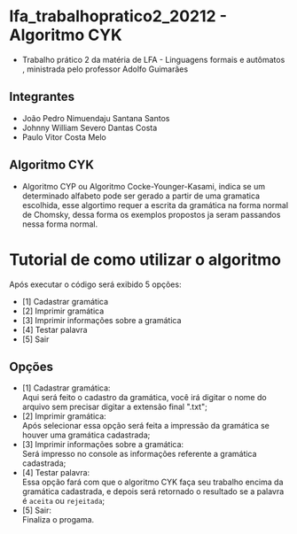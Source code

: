 # lfa_trabalhopratico2_20212 - Algoritmo CYK

- Trabalho prático 2 da matéria de LFA - Linguagens formais e autômatos , ministrada pelo professor Adolfo Guimarães

## Integrantes

- João Pedro Nimuendaju Santana Santos
- Johnny William Severo Dantas Costa
- Paulo Vitor Costa Melo

## Algoritmo CYK  
- Algoritmo CYP ou Algoritmo Cocke-Younger-Kasami, indica se um determinado alfabeto pode ser gerado a partir de uma gramatica escolhida, esse algortimo requer a escrita da gramática na forma normal de Chomsky, dessa forma os exemplos propostos ja seram passandos nessa forma normal.  

# Tutorial de como utilizar o algoritmo
Após executar o código será exibido 5 opções:
- [1] Cadastrar gramática
- [2] Imprimir gramática
- [3] Imprimir informações sobre a gramática
- [4] Testar palavra
- [5] Sair

## Opções
- [1] Cadastrar gramática:  
Aqui será feito o cadastro da gramática, você irá digitar o nome do arquivo sem precisar digitar a extensão final ".txt";
- [2] Imprimir gramática:  
Após selecionar essa opção será feita a impressão da gramática se houver uma gramática cadastrada;  
- [3] Imprimir informações sobre a gramática:  
Será impresso no console as informações referente a gramática cadastrada;  
- [4] Testar palavra:  
Essa opção fará com que o algoritmo CYK faça seu trabalho encima da gramática cadastrada, e depois será retornado o resultado se a palavra é ```aceita``` ou ```rejeitada```;  
- [5] Sair:  
Finaliza o progama.  
